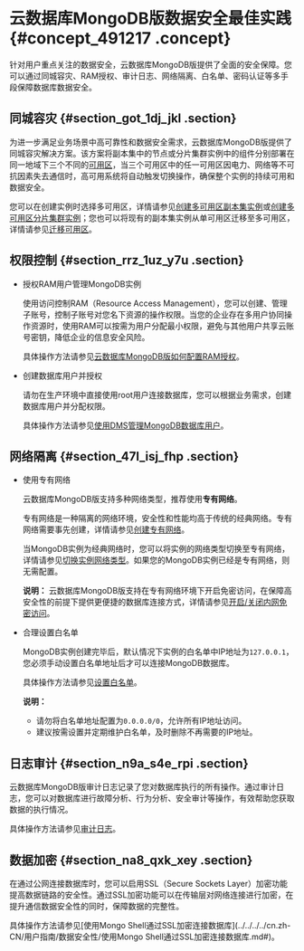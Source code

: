 # 云数据库MongoDB版数据安全最佳实践 {#concept_491217 .concept}

针对用户重点关注的数据安全，云数据库MongoDB版提供了全面的安全保障。您可以通过同城容灾、RAM授权、审计日志、网络隔离、白名单、密码认证等多手段保障数据库数据安全。

## 同城容灾 {#section_got_1dj_jkl .section}

为进一步满足业务场景中高可靠性和数据安全需求，云数据库MongoDB版提供了同城容灾解决方案。该方案将副本集中的节点或分片集群实例中的组件分别部署在同一地域下三个不同的[可用区](https://help.aliyun.com/document_detail/26559.html#ul-icc-njg-hfb)，当三个可用区中的任一可用区因电力、网络等不可抗因素失去通信时，高可用系统将自动触发切换操作，确保整个实例的持续可用和数据安全。

您可以在创建实例时选择多可用区，详情请参见[创建多可用区副本集实例](../../../../cn.zh-CN/用户指南/同城容灾解决方案/创建多可用区副本集实例.md#)或[创建多可用区分片集群实例](../../../../cn.zh-CN/用户指南/同城容灾解决方案/创建多可用区分片集群实例.md#)；您也可以将现有的副本集实例从单可用区迁移至多可用区，详情请参见[迁移可用区](../../../../cn.zh-CN/用户指南/实例管理/迁移可用区.md#)。

## 权限控制 {#section_rrz_1uz_y7u .section}

-   授权RAM用户管理MongoDB实例

    使用访问控制RAM（Resource Access Management），您可以创建、管理子账号，控制子账号对您名下资源的操作权限。当您的企业存在多用户协同操作资源时，使用RAM可以按需为用户分配最小权限，避免与其他用户共享云账号密钥，降低企业的信息安全风险。

    具体操作方法请参见[云数据库MongoDB版如何配置RAM授权](../../../../cn.zh-CN/常见问题/账号__权限管理/云数据库MongoDB版如何配置RAM用户（子账号）授权.md#)。

-   创建数据库用户并授权

    请勿在生产环境中直接使用root用户连接数据库，您可以根据业务需求，创建数据库用户并分配权限。

    具体操作方法请参见[使用DMS管理MongoDB数据库用户](https://help.aliyun.com/document_detail/99142.html#concept-cgg-qxh-1gb)。


## 网络隔离 {#section_47l_isj_fhp .section}

-   使用专有网络

    云数据库MongoDB版支持多种网络类型，推荐使用**专有网络**。

    专有网络是一种隔离的网络环境，安全性和性能均高于传统的经典网络。专有网络需要事先创建，详情请参见[创建专有网络](https://help.aliyun.com/document_detail/65402.html)。

    当MongoDB实例为经典网络时，您可以将实例的网络类型切换至专有网络，详情请参见[切换实例网络类型](../../../../cn.zh-CN/用户指南/管理网络连接/切换实例网络类型.md#)。如果您的MongoDB实例已经是专有网络，则无需配置。

    **说明：** 云数据库MongoDB版支持在专有网络环境下开启免密访问，在保障高安全性的前提下提供更便捷的数据库连接方式，详情请参见[开启/关闭内网免密访问](../../../../cn.zh-CN/用户指南/实例管理/开启__关闭内网免密访问.md#)。

-   合理设置白名单

    MongoDB实例创建完毕后，默认情况下实例的白名单中IP地址为`127.0.0.1`，您必须手动设置白名单地址后才可以连接MongoDB数据库。

    具体操作方法请参见[设置白名单](../../../../cn.zh-CN/用户指南/数据安全性/设置白名单.md#)。

    **说明：** 

    -   请勿将白名单地址配置为`0.0.0.0/0`，允许所有IP地址访问。
    -   建议按需设置并定期维护白名单，及时删除不再需要的IP地址。

## 日志审计 {#section_n9a_s4e_rpi .section}

云数据库MongoDB版审计日志记录了您对数据库执行的所有操作。通过审计日志，您可以对数据库进行故障分析、行为分析、安全审计等操作，有效帮助您获取数据的执行情况。

具体操作方法请参见[审计日志](../../../../cn.zh-CN/用户指南/数据安全性/审计日志.md#)。

## 数据加密 {#section_na8_qxk_xey .section}

在通过公网连接数据库时，您可以启用SSL（Secure Sockets Layer）加密功能提高数据链路的安全性。通过SSL加密功能可以在传输层对网络连接进行加密，在提升通信数据安全性的同时，保障数据的完整性。

具体操作方法请参见[使用Mongo Shell通过SSL加密连接数据库](../../../../cn.zh-CN/用户指南/数据安全性/使用Mongo Shell通过SSL加密连接数据库.md#)。

